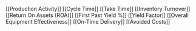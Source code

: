 [[Production Activity]]
[[Cycle Time]]
[[Take Time]] 
[[Inventory Turnover]]
[[Return On Assets (ROA)]]
[[First Past Yield %]]
[[Yield Factor]]
[[Overall Equipment Effectiveness]]
[[On-Time Delivery]]
[[Avoided Costs]]
